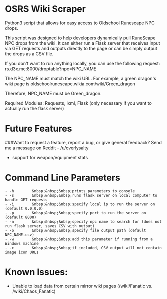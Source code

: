 # OSRS Wiki Scraper

Python3 script that allows for easy access to Oldschool Runescape NPC drops.


This script was designed to help developers dynamically pull RuneScape NPC drops from the wiki. It can either run a Flask server that receives input via GET requests and outputs directly to the page or can be simply output the drops as a CSV file.


If you don't want to run anything locally, you can use the following request: rs.d3x.me:8000/droptable?npc=NPC_NAME


The NPC_NAME must match the wiki URL. For example, a green dragon's wiki page is oldschoolrunescape.wikia.com/wiki/Green_dragon

Therefore, NPC_NAME must be Green_dragon.


Required Modules: Requests, lxml, Flask (only necessary if you want to actually run the flask server)


# Future Features
###Want to request a feature, report a bug, or give general feedback? Send me a message on Reddit - /u/overlysalty
- support for weapon/equipment stats



# Command Line Parameters

```
- -h        &nbsp;&nbsp;&nbsp;prints parameters to console
- -s        &nbsp;&nbsp;&nbsp;runs flask server on local computer to handle GET requests
- -i        &nbsp;&nbsp;&nbsp;specify local ip to run the server on (default 0.0.0.0)
- -p        &nbsp;&nbsp;&nbsp;specify port to run the server on (default 8000)
- -n        &nbsp;&nbsp;&nbsp;specify npc name to search for (does not run flask server, saves CSV with output)
- -o        &nbsp;&nbsp;&nbsp;specify file output path (default NPC_NAME.csv)
- -w        &nbsp;&nbsp;&nbsp;add this parameter if running from a Windows machine
- -c        &nbsp;&nbsp;&nbsp;if included, CSV output will not contain image icon URLs
```

# Known Issues: 


- Unable to load data from certain mirror wiki pages (/wiki/Fanatic vs. /wiki/Chaos_Fanatic)
